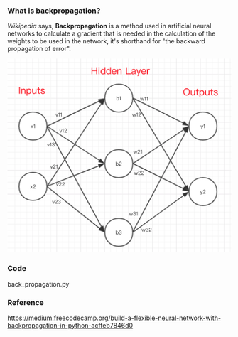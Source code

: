 
### What is backpropagation?
*Wikipedia* says, **Backpropagation** is a method used in artificial neural networks to calculate a gradient that is needed in the calculation of the weights to be used in the network, it's shorthand for "the backward propagation of error".

![](./resources/1hidden_layer.png)

### Code
back_propagation.py





### Reference
https://medium.freecodecamp.org/build-a-flexible-neural-network-with-backpropagation-in-python-acffeb7846d0